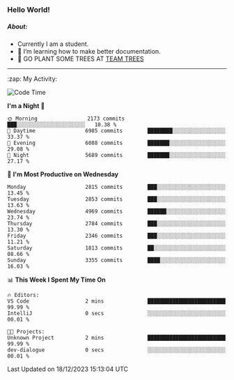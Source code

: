 ### Hello World!

##### About:
- Currently I am a student.
- 🌱 I’m learning how to make better documentation.
- 🌱 GO PLANT SOME TREES AT [TEAM TREES](https://teamtrees.org/)

---
  <summary>:zap: My Activity:</summary>
  
<!--START_SECTION:waka-->
![Code Time](http://img.shields.io/badge/Code%20Time-1%2C267%20hrs%2050%20mins-blue)

**I'm a Night 🦉** 

```text
🌞 Morning                2173 commits        ███░░░░░░░░░░░░░░░░░░░░░░   10.38 % 
🌆 Daytime                6985 commits        ████████░░░░░░░░░░░░░░░░░   33.37 % 
🌃 Evening                6088 commits        ███████░░░░░░░░░░░░░░░░░░   29.08 % 
🌙 Night                  5689 commits        ███████░░░░░░░░░░░░░░░░░░   27.17 % 
```
📅 **I'm Most Productive on Wednesday** 

```text
Monday                   2815 commits        ███░░░░░░░░░░░░░░░░░░░░░░   13.45 % 
Tuesday                  2853 commits        ███░░░░░░░░░░░░░░░░░░░░░░   13.63 % 
Wednesday                4969 commits        ██████░░░░░░░░░░░░░░░░░░░   23.74 % 
Thursday                 2784 commits        ███░░░░░░░░░░░░░░░░░░░░░░   13.30 % 
Friday                   2346 commits        ███░░░░░░░░░░░░░░░░░░░░░░   11.21 % 
Saturday                 1813 commits        ██░░░░░░░░░░░░░░░░░░░░░░░   08.66 % 
Sunday                   3355 commits        ████░░░░░░░░░░░░░░░░░░░░░   16.03 % 
```


📊 **This Week I Spent My Time On** 

```text
🔥 Editors: 
VS Code                  2 mins              █████████████████████████   99.99 % 
IntelliJ                 0 secs              ░░░░░░░░░░░░░░░░░░░░░░░░░   00.01 % 

🐱‍💻 Projects: 
Unknown Project          2 mins              █████████████████████████   99.99 % 
dev-dialogue             0 secs              ░░░░░░░░░░░░░░░░░░░░░░░░░   00.01 % 
```


 Last Updated on 18/12/2023 15:13:04 UTC
<!--END_SECTION:waka-->
